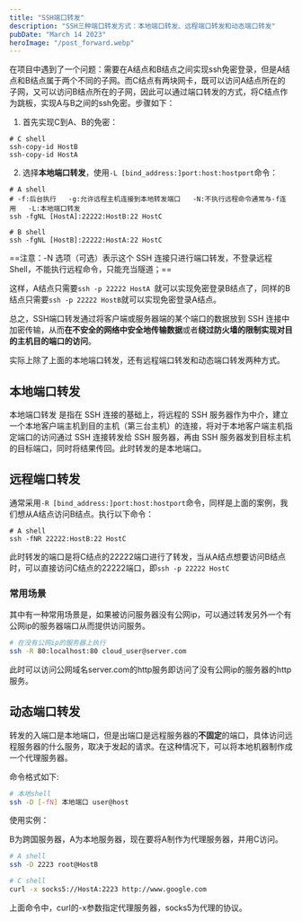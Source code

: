 ```yaml
---
title: "SSH端口转发"
description: "SSH三种端口转发方式：本地端口转发、远程端口转发和动态端口转发"
pubDate: "March 14 2023"
heroImage: "/post_forward.webp"
---
```

在项目中遇到了一个问题：需要在A结点和B结点之间实现ssh免密登录，但是A结点和B结点属于两个不同的子网。而C结点有两块网卡，既可以访问A结点所在的子网，又可以访问B结点所在的子网，因此可以通过端口转发的方式，将C结点作为跳板，实现A与B之间的ssh免密。步骤如下：

1. 首先实现C到A、B的免密：  
```shell
# C shell
ssh-copy-id HostB
ssh-copy-id HostA
```

2. 选择**本地端口转发**，使用`-L [bind_address:]port:host:hostport`命令：  
```shell
# A shell
# -f:后台执行   -g:允许远程主机连接到本地转发端口   -N:不执行远程命令通常与-f连用   -L:本地端口转发
ssh -fgNL [HostA]:22222:HostB:22 HostC
```  
```shell
# B shell
ssh -fgNL [HostB]:22222:HostA:22 HostC
```  

==注意：-N 选项（可选）表示这个 SSH 连接只进行端口转发，不登录远程 Shell，不能执行远程命令，只能充当隧道；==

这样，A结点只需要`ssh -p 22222 HostA `就可以实现免密登录B结点了，同样的B结点只需要`ssh -p 22222 HostB`就可以实现免密登录A结点。

总之，SSH端口转发通过将客户端或服务器端的某个端口的数据放到 SSH 连接中加密传输，从而**在不安全的网络中安全地传输数据**或者**绕过防火墙的限制实现对目的主机目的端口的访问**。 

实际上除了上面的本地端口转发，还有远程端口转发和动态端口转发两种方式。  


## 本地端口转发

本地端口转发 是指在 SSH 连接的基础上，将远程的 SSH 服务器作为中介，建立一个本地客户端主机到目的主机（第三台主机）的连接，将对于本地客户端主机指定端口的访问通过 SSH 连接转发给 SSH 服务器，再由 SSH 服务器发到目标主机的目标端口，同时将结果传回。此时转发的是本地端口。

## 远程端口转发

通常采用`-R [bind_address:]port:host:hostport`命令，同样是上面的案例，我们想从A结点访问B结点。执行以下命令：  
```shell
# A shell
ssh -fNR 22222:HostB:22 HostC
```  
此时转发的端口是将C结点的22222端口进行了转发，当从A结点想要访问B结点时，可以直接访问C结点的22222端口，即`ssh -p 22222 HostC`

### 常用场景

其中有一种常用场景是，如果被访问服务器没有公网ip，可以通过转发另外一个有公网ip的服务器端口从而提供访问服务。

```sh
# 在没有公网ip的服务器上执行
ssh -R 80:localhost:80 cloud_user@server.com
```

此时可以访问公网域名server.com的http服务即访问了没有公网ip的服务器的http服务。

## 动态端口转发

转发的入端口是本地端口，但是出端口是远程服务器的**不固定**的端口，具体访问远程服务器的什么服务，取决于发起的请求。在这种情况下，可以将本地机器制作成一个代理服务器。

命令格式如下:

```sh
# 本地shell
ssh -D [-fN] 本地端口 user@host
```

使用实例：

B为跨国服务器，A为本地服务器，现在要将A制作为代理服务器，并用C访问。

```sh
# A shell
ssh -D 2223 root@HostB
```

```sh
# C shell
curl -x socks5://HostA:2223 http://www.google.com
```
上面命令中，curl的-x参数指定代理服务器，socks5为代理的协议。
